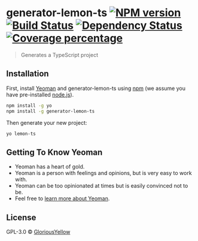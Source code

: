 # generator-lemon-ts [![NPM version][npm-image]][npm-url] [![Build Status][travis-image]][travis-url] [![Dependency Status][daviddm-image]][daviddm-url] [![Coverage percentage][coveralls-image]][coveralls-url]
> Generates a TypeScript project

## Installation

First, install [Yeoman](http://yeoman.io) and generator-lemon-ts using [npm](https://www.npmjs.com/) (we assume you have pre-installed [node.js](https://nodejs.org/)).

```bash
npm install -g yo
npm install -g generator-lemon-ts
```

Then generate your new project:

```bash
yo lemon-ts
```

## Getting To Know Yeoman

 * Yeoman has a heart of gold.
 * Yeoman is a person with feelings and opinions, but is very easy to work with.
 * Yeoman can be too opinionated at times but is easily convinced not to be.
 * Feel free to [learn more about Yeoman](http://yeoman.io/).

## License

GPL-3.0 © [GloriousYellow]()


[npm-image]: https://badge.fury.io/js/generator-lemon-ts.svg
[npm-url]: https://npmjs.org/package/generator-lemon-ts
[travis-image]: https://travis-ci.org/GloriousYellow/generator-lemon-ts.svg?branch=master
[travis-url]: https://travis-ci.org/GloriousYellow/generator-lemon-ts
[daviddm-image]: https://david-dm.org/GloriousYellow/generator-lemon-ts.svg?theme=shields.io
[daviddm-url]: https://david-dm.org/GloriousYellow/generator-lemon-ts
[coveralls-image]: https://coveralls.io/repos/GloriousYellow/generator-lemon-ts/badge.svg
[coveralls-url]: https://coveralls.io/r/GloriousYellow/generator-lemon-ts
